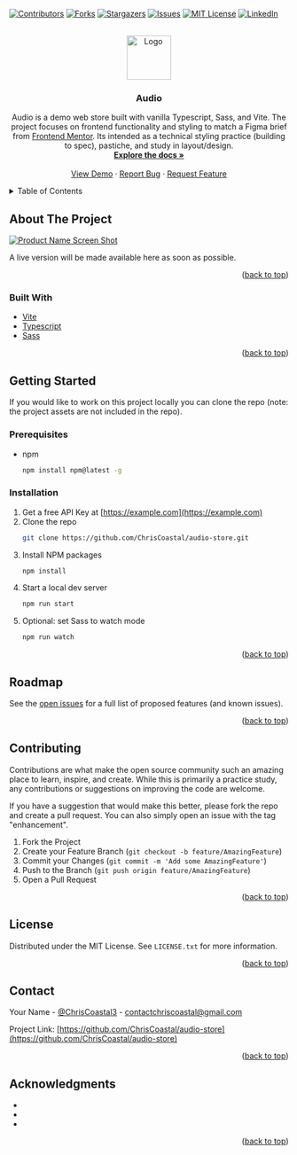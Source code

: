 <div id="top"></div>

<!-- PROJECT SHIELDS -->
<!--
*** I'm using markdown "reference style" links for readability.
*** Reference links are enclosed in brackets [ ] instead of parentheses ( ).
*** See the bottom of this document for the declaration of the reference variables
*** for contributors-url, forks-url, etc. This is an optional, concise syntax you may use.
*** https://www.markdownguide.org/basic-syntax/#reference-style-links
-->

[![Contributors][contributors-shield]][contributors-url]
[![Forks][forks-shield]][forks-url]
[![Stargazers][stars-shield]][stars-url]
[![Issues][issues-shield]][issues-url]
[![MIT License][license-shield]][license-url]
[![LinkedIn][linkedin-shield]][linkedin-url]

<!-- PROJECT LOGO -->
<br />
<div align="center">
  <a href="https://github.com/ChrisCoastal/audio-store">
    <img src="images/logo.png" alt="Logo" width="80" height="80">
  </a>

<h3 align="center">Audio</h3>

  <p align="center">
    Audio is a demo web store built with vanilla Typescript, Sass, and Vite. The project focuses on frontend functionality and styling to match a Figma brief from <a href="https://www.frontendmentor.io/">Frontend Mentor</a>. Its intended as a technical styling practice (building to spec), pastiche, and study in layout/design.
    <br />
    <a href="https://github.com/ChrisCoastal/audio-store"><strong>Explore the docs »</strong></a>
    <br />
    <br />
    <a href="https://github.com/ChrisCoastal/audio-store">View Demo</a>
    ·
    <a href="https://github.com/ChrisCoastal/audio-store/issues">Report Bug</a>
    ·
    <a href="https://github.com/ChrisCoastal/audio-store/issues">Request Feature</a>
  </p>
</div>

<!-- TABLE OF CONTENTS -->
<details>
  <summary>Table of Contents</summary>
  <ol>
    <li>
      <a href="#about-the-project">About The Project</a>
      <ul>
        <li><a href="#built-with">Built With</a></li>
      </ul>
    </li>
    <li>
      <a href="#getting-started">Getting Started</a>
      <ul>
        <li><a href="#prerequisites">Prerequisites</a></li>
        <li><a href="#installation">Installation</a></li>
      </ul>
    </li>
    <li><a href="#usage">Usage</a></li>
    <li><a href="#roadmap">Roadmap</a></li>
    <li><a href="#contributing">Contributing</a></li>
    <li><a href="#license">License</a></li>
    <li><a href="#contact">Contact</a></li>
    <li><a href="#acknowledgments">Acknowledgments</a></li>
  </ol>
</details>

<!-- ABOUT THE PROJECT -->

## About The Project

[![Product Name Screen Shot][product-screenshot]](https://example.com)

A live version will be made available here as soon as possible.

<p align="right">(<a href="#top">back to top</a>)</p>

### Built With

- [Vite](https://vitejs.dev/)
- [Typescript](https://www.typescriptlang.org/)
- [Sass](https://sass-lang.com/)

<p align="right">(<a href="#top">back to top</a>)</p>

<!-- GETTING STARTED -->

## Getting Started

If you would like to work on this project locally you can clone the repo (note: the project assets are not included in the repo).

### Prerequisites

- npm
  ```sh
  npm install npm@latest -g
  ```

### Installation

1. Get a free API Key at [https://example.com](https://example.com)
2. Clone the repo
   ```sh
   git clone https://github.com/ChrisCoastal/audio-store.git
   ```
3. Install NPM packages
   ```sh
   npm install
   ```
4. Start a local dev server
   ```sh
   npm run start
   ```
5. Optional: set Sass to watch mode
   ```sh
   npm run watch
   ```

<p align="right">(<a href="#top">back to top</a>)</p>

<!-- USAGE EXAMPLES -->

<!-- ## Usage

Use this space to show useful examples of how a project can be used. Additional screenshots, code examples and demos work well in this space. You may also link to more resources.

_For more examples, please refer to the [Documentation](https://example.com)_

<p align="right">(<a href="#top">back to top</a>)</p> -->

<!-- ROADMAP -->

## Roadmap

<!-- - [ ] Feature 1
- [ ] Feature 2
- [ ] Feature 3
  - [ ] Nested Feature -->

See the [open issues](https://github.com/ChrisCoastal/audio-store/issues) for a full list of proposed features (and known issues).

<p align="right">(<a href="#top">back to top</a>)</p>

<!-- CONTRIBUTING -->

## Contributing

Contributions are what make the open source community such an amazing place to learn, inspire, and create. While this is primarily a practice study, any contributions or suggestions on improving the code are welcome.

If you have a suggestion that would make this better, please fork the repo and create a pull request. You can also simply open an issue with the tag "enhancement".

1. Fork the Project
2. Create your Feature Branch (`git checkout -b feature/AmazingFeature`)
3. Commit your Changes (`git commit -m 'Add some AmazingFeature'`)
4. Push to the Branch (`git push origin feature/AmazingFeature`)
5. Open a Pull Request

<p align="right">(<a href="#top">back to top</a>)</p>

<!-- LICENSE -->

## License

Distributed under the MIT License. See `LICENSE.txt` for more information.

<p align="right">(<a href="#top">back to top</a>)</p>

<!-- CONTACT -->

## Contact

Your Name - [@ChrisCoastal3](https://twitter.com/@ChrisCoastal3) - contactchriscoastal@gmail.com

Project Link: [https://github.com/ChrisCoastal/audio-store](https://github.com/ChrisCoastal/audio-store)

<p align="right">(<a href="#top">back to top</a>)</p>

<!-- ACKNOWLEDGMENTS -->

## Acknowledgments

- []()
- []()
- []()

<p align="right">(<a href="#top">back to top</a>)</p>

<!-- MARKDOWN LINKS & IMAGES -->
<!-- https://www.markdownguide.org/basic-syntax/#reference-style-links -->

[contributors-shield]: https://img.shields.io/github/contributors/ChrisCoastal/audio-store.svg?style=for-the-badge
[contributors-url]: https://github.com/ChrisCoastal/audio-store/graphs/contributors
[forks-shield]: https://img.shields.io/github/forks/ChrisCoastal/audio-store.svg?style=for-the-badge
[forks-url]: https://github.com/ChrisCoastal/audio-store/network/members
[stars-shield]: https://img.shields.io/github/stars/ChrisCoastal/audio-store.svg?style=for-the-badge
[stars-url]: https://github.com/ChrisCoastal/audio-store/stargazers
[issues-shield]: https://img.shields.io/github/issues/ChrisCoastal/audio-store.svg?style=for-the-badge
[issues-url]: https://github.com/ChrisCoastal/audio-store/issues
[license-shield]: https://img.shields.io/github/license/ChrisCoastal/audio-store.svg?style=for-the-badge
[license-url]: https://github.com/ChrisCoastal/audio-store/blob/master/LICENSE.txt
[linkedin-shield]: https://img.shields.io/badge/-LinkedIn-black.svg?style=for-the-badge&logo=linkedin&colorB=555
[linkedin-url]: https://www.linkedin.com/in/chriscoastal/
[product-screenshot]: images/screenshot.png
